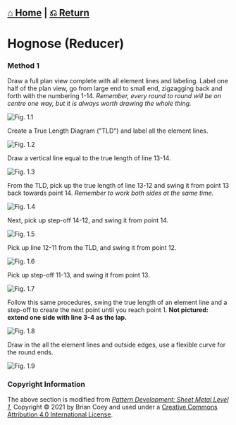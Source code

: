  [⌂ Home](../README.md) | [⎌ Return](Metal_Patterns.md)
 ----------

# Hognose (Reducer)

 ### Method 1

Draw a full plan view complete with all element lines and labeling. Label one half of the plan view, go from large end to small end, zigzagging back and forth with the numbering 1-14. *Remember, every round to round will be on centre one way, but it is always worth drawing the whole thing.*

![Fig. 1.1](/Metal_Patterns/img/Hognose/fig.1.1.gif)

Create a True Length Diagram ("TLD") and label all the element lines.

![Fig. 1.2](/Metal_Patterns/img/Hognose/fig.1.2.gif)

Draw a vertical line equal to the true length of line 13-14.

![Fig. 1.3](/Metal_Patterns/img/Hognose/fig.1.3.gif)

From the TLD, pick up the true length of line 13-12 and swing it from point 13 back towards point 14. *Remember to work both sides at the same time.*

![Fig. 1.4](/Metal_Patterns/img/Hognose/fig.1.4.gif)

Next, pick up step-off 14-12, and swing it from point 14.

![Fig. 1.5](/Metal_Patterns/img/Hognose/fig.1.5.gif)

Pick up line 12-11 from the TLD, and swing it from point 12.

![Fig. 1.6](/Metal_Patterns/img/Hognose/fig.1.6.gif)

Pick up step-off 11-13, and swing it from point 13.

 ![Fig. 1.7](/Metal_Patterns/img/Hognose/fig.1.7.gif)

Follow this same procedures, swing the true length of an element line and a step-off to create the next point until you reach point 1. **Not pictured: extend one side with line 3-4 as the lap.**

![Fig. 1.8](/Metal_Patterns/img/Hognose/fig.1.8.gif)

Draw in the all the element lines and outside edges, use a flexible curve for the round ends.

![Fig. 1.9](/Metal_Patterns/img/Hognose/fig.1.9.gif) 

 ### Copyright Information
The above section is modified from [*Pattern Development: Sheet Metal Level 1*](https://opentextbc.ca/patterndevelopment/), Copyright © 2021 by Brian Coey and used under a [Creative Commons Attribution 4.0 International License](https://creativecommons.org/licenses/by/4.0/).
